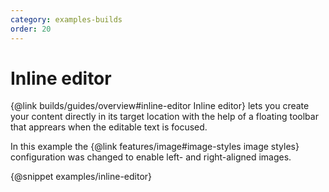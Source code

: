 ```yaml
---
category: examples-builds
order: 20
---
```


# Inline editor

{@link builds/guides/overview#inline-editor Inline editor} lets you create your content directly in its target location with the help of a floating toolbar that apprears when the editable text is focused.

In this example the {@link features/image#image-styles image styles} configuration was changed to enable left- and right-aligned images.

{@snippet examples/inline-editor}
